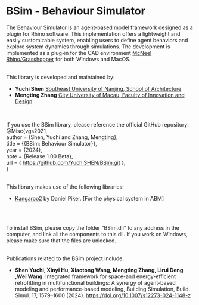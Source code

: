 # BSim - Behaviour Simulator

The Behaviour Simulator is an agent-based model framework designed as a plugin for Rhino software. This implementation offers a lightweight and easily customizable system, enabling users to define agent behaviors and explore system dynamics through simulations. The development is implemented as a plug-in for the CAD environment [McNeel Rhino/Grasshopper](https://www.rhino3d.com/) for both Windows and MacOS.
<br>
<br>

This library is developed and maintained by:
- __Yuchi Shen__ [Southeast University of Nanjing, School of Architecture](http://arch.seu.edu.cn/jz_en/main.htm)
- __Mengting Zhang__ [City University of Macau, Faculty of Innovation and Design](https://fiad.cityu.edu.mo/)
<br>

If you use the BSim library, please reference the official GitHub repository: <br>
@Misc{vgs2021, <br>
author = {Shen, Yuchi and Zhang, Mengting}, <br>
title = {{BSim: Behaviour Simulator}}, <br>
year = {2024}, <br>
note = {Release 1.00 Beta}, <br>
url = { https://github.com/YuchiSHEN/BSim.git }, <br>
}
<br>
<br>

This library makes use of the following libraries: 
- [Kangaroo2](https://www.rhino3d.com/) by Daniel Piker. [For the physical system in ABM]
<br>
<br>

To install  BSim, please copy the folder "BSim.dll" to any address in the computer, and link all the components to this dll. If you work on Windows, please make sure that the files are unlocked.
<br>
<br>

Publications related to the BSim project include:
- __Shen Yuchi, Xinyi Hu, Xiaotong Wang, Mengting Zhang, Lirui Deng ,Wei Wang__: Integrated framework for space-and energy-efficient retrofitting in multifunctional buildings: A synergy of agent-based modeling and performance-based modeling, Building Simulation, Build. Simul. 17, 1579–1600 (2024). https://doi.org/10.1007/s12273-024-1148-z 
